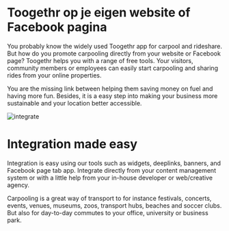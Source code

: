 # Toogethr op je eigen website of Facebook pagina

You probably know the widely used Toogethr app for carpool and rideshare. But how do you promote carpooling directly from your website or Facebook page? Toogethr helps you with a range of free tools. Your visitors, community members or employees can easily start carpooling and sharing rides from your online properties.

You are the missing link between helping them saving money on fuel and having more fun. Besides, it is a easy step into making your business more sustainable and your location better accessible.

![integrate](http://www.toogethr.com/sites/default/files/1/header-developer-3.jpg)

# Integration made easy

Integration is easy using our tools such as widgets, deeplinks, banners, and Facebook page tab app. Integrate directly from your content management system or with a little help from your in-house developer or web/creative agency.

Carpooling is a great way of transport to for instance festivals, concerts, events, venues, museums, zoos, transport hubs, beaches and soccer clubs. But also for day-to-day commutes to your office, university or business park.
